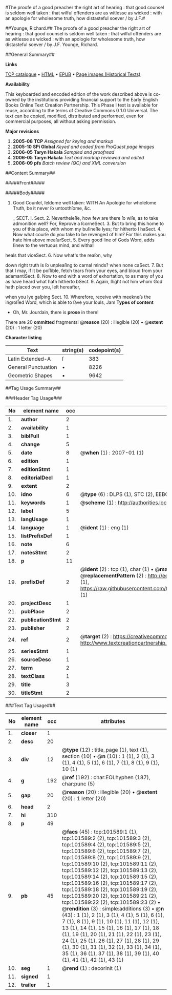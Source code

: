 #The proofe of a good preacher the right art of hearing : that good counsel is seldom well taken : that wilful offenders are as witlesse as wicked : with an apologie for wholesome truth, how distasteful soever / by J.F.#

##Younge, Richard.##
The proofe of a good preacher the right art of hearing : that good counsel is seldom well taken : that wilful offenders are as witlesse as wicked : with an apologie for wholesome truth, how distasteful soever / by J.F.
Younge, Richard.

##General Summary##

**Links**

[TCP catalogue](http://www.ota.ox.ac.uk/tcp/)  • 
[HTML](http://tei.it.ox.ac.uk/tcp/Texts-HTML/free/A67/A67768.html)  • 
[EPUB](http://tei.it.ox.ac.uk/tcp/Texts-EPUB/free/A67/A67768.epub) • 
[Page images (Historical Texts)](https://data.historicaltexts.jisc.ac.uk/view?pubId=eebo-13725470e&pageId=eebo-13725470e-101589-1)

**Availability**

This keyboarded and encoded edition of the
	       work described above is co-owned by the institutions
	       providing financial support to the Early English Books
	       Online Text Creation Partnership. This Phase I text is
	       available for reuse, according to the terms of Creative
	       Commons 0 1.0 Universal. The text can be copied,
	       modified, distributed and performed, even for
	       commercial purposes, all without asking permission.

**Major revisions**

1. __2005-08__ __TCP__ *Assigned for keying and markup*
1. __2005-10__ __SPi Global__ *Keyed and coded from ProQuest page images*
1. __2006-05__ __Taryn Hakala__ *Sampled and proofread*
1. __2006-05__ __Taryn Hakala__ *Text and markup reviewed and edited*
1. __2006-09__ __pfs__ *Batch review (QC) and XML conversion*

##Content Summary##

#####Front#####

#####Body#####

1. Good Counſel, ſeldome well taken: WITH An Apologie for wholeſome Truth, be it never ſo untoothſome, &c.

    _ SECT. I.
Sect. 2. Nevertheleſſe, how few are there ſo wiſe, as to take admonition well? For, Reprove a ſcorneSect. 3. But to bring this home to you of this place, with whom my buſineſſe lyes; for hitherto I haSect. 4. Now what courſe do you take to be revenged of him? For this makes you hate him above meaſurSect. 5. Every good line of Gods Word, adds ſinew to the vertuous mind, and withall

heals that viceSect. 6. Now what's the reaſon, why

down right truth is ſo unpleaſing to carnal minds? when none caSect. 7. But that I may, if it be poſſible, fetch tears from your eyes, and bloud from your adamantiSect. 8. Now to end with a word of exhortation, to as many of you as have heard what hath hitherto bSect. 9. Again, ſlight not him whom God hath placed over you, leſt hereafter,

when you lye gaſping Sect. 10. Wherefore, receive with meekneſs the ingroſſed Word, which is able to ſave your ſouls, Jam
**Types of content**

  * Oh, Mr. Jourdain, there is **prose** in there!

There are 20 **ommitted** fragments! 
 @__reason__ (20) : illegible (20)  •  @__extent__ (20) : 1 letter (20)

**Character listing**


|Text|string(s)|codepoint(s)|
|---|---|---|
|Latin Extended-A|ſ|383|
|General Punctuation|•|8226|
|Geometric Shapes|▪|9642|

##Tag Usage Summary##

###Header Tag Usage###

|No|element name|occ|attributes|
|---|---|---|---|
|1.|__author__|2||
|2.|__availability__|1||
|3.|__biblFull__|1||
|4.|__change__|5||
|5.|__date__|8| @__when__ (1) : 2007-01 (1)|
|6.|__edition__|1||
|7.|__editionStmt__|1||
|8.|__editorialDecl__|1||
|9.|__extent__|2||
|10.|__idno__|6| @__type__ (6) : DLPS (1), STC (2), EEBO-CITATION (1), OCLC (1), VID (1)|
|11.|__keywords__|1| @__scheme__ (1) : http://authorities.loc.gov/ (1)|
|12.|__label__|5||
|13.|__langUsage__|1||
|14.|__language__|1| @__ident__ (1) : eng (1)|
|15.|__listPrefixDef__|1||
|16.|__note__|6||
|17.|__notesStmt__|2||
|18.|__p__|11||
|19.|__prefixDef__|2| @__ident__ (2) : tcp (1), char (1)  •  @__matchPattern__ (2) : ([0-9\-]+):([0-9IVX]+) (1), (.+) (1)  •  @__replacementPattern__ (2) : http://eebo.chadwyck.com/downloadtiff?vid=$1&page=$2 (1), https://raw.githubusercontent.com/textcreationpartnership/Texts/master/tcpchars.xml#$1 (1)|
|20.|__projectDesc__|1||
|21.|__pubPlace__|2||
|22.|__publicationStmt__|2||
|23.|__publisher__|2||
|24.|__ref__|2| @__target__ (2) : https://creativecommons.org/publicdomain/zero/1.0/ (1), http://www.textcreationpartnership.org/docs/. (1)|
|25.|__seriesStmt__|1||
|26.|__sourceDesc__|1||
|27.|__term__|2||
|28.|__textClass__|1||
|29.|__title__|3||
|30.|__titleStmt__|2||


###Text Tag Usage###

|No|element name|occ|attributes|
|---|---|---|---|
|1.|__closer__|1||
|2.|__desc__|20||
|3.|__div__|12| @__type__ (12) : title_page (1), text (1), section (10)  •  @__n__ (10) : 1 (1), 2 (1), 3 (1), 4 (1), 5 (1), 6 (1), 7 (1), 8 (1), 9 (1), 10 (1)|
|4.|__g__|192| @__ref__ (192) : char:EOLhyphen (187), char:punc (5)|
|5.|__gap__|20| @__reason__ (20) : illegible (20)  •  @__extent__ (20) : 1 letter (20)|
|6.|__head__|2||
|7.|__hi__|310||
|8.|__p__|49||
|9.|__pb__|45| @__facs__ (45) : tcp:101589:1 (1), tcp:101589:2 (2), tcp:101589:3 (2), tcp:101589:4 (2), tcp:101589:5 (2), tcp:101589:6 (2), tcp:101589:7 (2), tcp:101589:8 (2), tcp:101589:9 (2), tcp:101589:10 (2), tcp:101589:11 (2), tcp:101589:12 (2), tcp:101589:13 (2), tcp:101589:14 (2), tcp:101589:15 (2), tcp:101589:16 (2), tcp:101589:17 (2), tcp:101589:18 (2), tcp:101589:19 (2), tcp:101589:20 (2), tcp:101589:21 (2), tcp:101589:22 (2), tcp:101589:23 (2)  •  @__rendition__ (3) : simple:additions (3)  •  @__n__ (43) : 1 (1), 2 (1), 3 (1), 4 (1), 5 (1), 6 (1), 7 (1), 8 (1), 9 (1), 10 (1), 11 (1), 12 (1), 13 (1), 14 (1), 15 (1), 16 (1), 17 (1), 18 (1), 19 (1), 20 (1), 21 (1), 22 (1), 23 (1), 24 (1), 25 (1), 26 (1), 27 (1), 28 (1), 29 (1), 30 (1), 31 (1), 32 (1), 33 (1), 34 (1), 35 (1), 36 (1), 37 (1), 38 (1), 39 (1), 40 (1), 41 (1), 42 (1), 43 (1)|
|10.|__seg__|1| @__rend__ (1) : decorInit (1)|
|11.|__signed__|1||
|12.|__trailer__|1||
